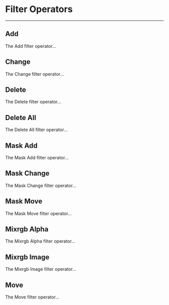 # Filter Operators

---

## Add

The Add filter operator...

## Change

The Change filter operator...

## Delete

The Delete filter operator...

## Delete All

The Delete All filter operator...

## Mask Add

The Mask Add filter operator...

## Mask Change

The Mask Change filter operator...

## Mask Move

The Mask Move filter operator...

## Mixrgb Alpha

The Mixrgb Alpha filter operator...

## Mixrgb Image

The Mixrgb Image filter operator...

## Move

The Move filter operator...
